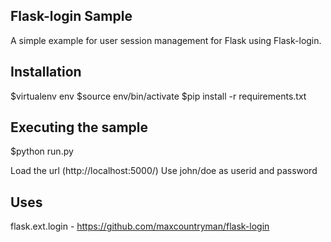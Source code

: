 ## Flask-login Sample
A simple example for user session management for Flask using Flask-login.

## Installation
$virtualenv env
$source env/bin/activate
$pip install -r requirements.txt

## Executing the sample
$python run.py

Load the url (http://localhost:5000/)
Use john/doe as userid and password

## Uses
flask.ext.login - https://github.com/maxcountryman/flask-login
